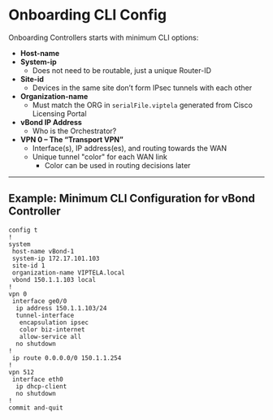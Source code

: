 # Onboarding CLI Config

Onboarding Controllers starts with minimum CLI options:

- **Host-name**
- **System-ip**
  - Does not need to be routable, just a unique Router-ID
- **Site-id**
  - Devices in the same site don’t form IPsec tunnels with each other
- **Organization-name**
  - Must match the ORG in `serialFile.viptela` generated from Cisco Licensing Portal
- **vBond IP Address**
  - Who is the Orchestrator?
- **VPN 0 – The “Transport VPN”**
  - Interface(s), IP address(es), and routing towards the WAN
  - Unique tunnel "color" for each WAN link
    - Color can be used in routing decisions later

---

## Example: Minimum CLI Configuration for vBond Controller

```shell
config t
!
system
 host-name vBond-1
 system-ip 172.17.101.103
 site-id 1
 organization-name VIPTELA.local
 vbond 150.1.1.103 local
!
vpn 0
 interface ge0/0
  ip address 150.1.1.103/24
  tunnel-interface
   encapsulation ipsec
   color biz-internet
   allow-service all
  no shutdown
!
 ip route 0.0.0.0/0 150.1.1.254
!
vpn 512
 interface eth0
  ip dhcp-client
  no shutdown
!
commit and-quit
```
